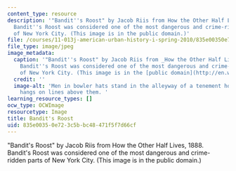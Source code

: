 ```yaml
---
content_type: resource
description: '"Bandit''s Roost" by Jacob Riis from How the Other Half Lives, 1888.
  Bandit''s Roost was considered one of the most dangerous and crime-ridden parts
  of New York City. (This image is in the public domain.)'
file: /courses/11-013j-american-urban-history-i-spring-2010/835e00350e723c5bbc48471f5f7d66cf_11-013js10-th.jpg
file_type: image/jpeg
image_metadata:
  caption: '"Bandit''s Roost" by Jacob Riis from _How the Other Half Lives_, 1888.
    Bandit''s Roost was considered one of the most dangerous and crime-ridden parts
    of New York City. (This image is in the [public domain](http://en.wikipedia.org/wiki/File:Bandit%27s_Roost_by_Jacob_Riis.jpeg).)'
  credit: ''
  image-alt: 'Men in bowler hats stand in the alleyway of a tenement house. Laundry
    hangs on lines above them. '
learning_resource_types: []
ocw_type: OCWImage
resourcetype: Image
title: Bandit's Roost
uid: 835e0035-0e72-3c5b-bc48-471f5f7d66cf
---
```

"Bandit's Roost" by Jacob Riis from How the Other Half Lives, 1888. Bandit's Roost was considered one of the most dangerous and crime-ridden parts of New York City. (This image is in the public domain.)


